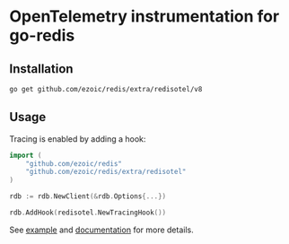 # OpenTelemetry instrumentation for go-redis

## Installation

```bash
go get github.com/ezoic/redis/extra/redisotel/v8
```

## Usage

Tracing is enabled by adding a hook:

```go
import (
    "github.com/ezoic/redis"
    "github.com/ezoic/redis/extra/redisotel"
)

rdb := rdb.NewClient(&rdb.Options{...})

rdb.AddHook(redisotel.NewTracingHook())
```

See [example](example) and [documentation](https://redis.uptrace.dev/tracing/) for more details.
